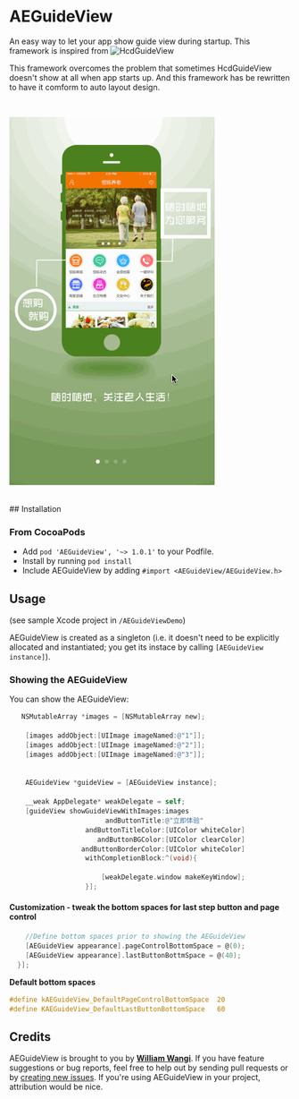 AEGuideView
============
 
An easy way to let your app show guide view during startup. This framework is inspired from ![HcdGuideView](https://github.com/Jvaeyhcd/HcdGuideView)

This framework overcomes the problem that sometimes HcdGuideView doesn't show at all when app starts up. And this framework has be rewritten to have it comform to auto layout design.

<br />

![AEGuideView](https://github.com/canicelebrate/AEGuideView/blob/master/AEGuideView.gif)

<br />
## Installation

### From CocoaPods

* Add `pod 'AEGuideView', '~> 1.0.1'` to your Podfile.
* Install by running `pod install`
* Include AEGuideView by adding `#import <AEGuideView/AEGuideView.h>`

## Usage

(see sample Xcode project in `/AEGuideViewDemo`)

AEGuideView is created as a singleton (i.e. it doesn't need to be explicitly allocated and instantiated; you get its instace by calling `[AEGuideView instance]`).

### Showing the AEGuideView

You can show the AEGuideView:

```objective-c
   NSMutableArray *images = [NSMutableArray new];
    
    [images addObject:[UIImage imageNamed:@"1"]];
    [images addObject:[UIImage imageNamed:@"2"]];
    [images addObject:[UIImage imageNamed:@"3"]];
  
    
    AEGuideView *guideView = [AEGuideView instance];
    
    __weak AppDelegate* weakDelegate = self;
    [guideView showGuideViewWithImages:images
                        andButtonTitle:@"立即体验"
                   andButtonTitleColor:[UIColor whiteColor]
                      andButtonBGColor:[UIColor clearColor]
                  andButtonBorderColor:[UIColor whiteColor]
                   withCompletionBlock:^(void){
                       
                       [weakDelegate.window makeKeyWindow];
                   }];
```


#### Customization - tweak the bottom spaces for last step button and page control
```objective-c
    //Define bottom spaces prior to showing the AEGuideView
    [AEGuideView appearance].pageControlBottomSpace = @(0);
    [AEGuideView appearance].lastButtonBottmSpace = @(40);
  }];
```

**Default bottom spaces**
```objective-c
#define kAEGuideView_DefaultPageControlBottomSpace  20
#define KAEGuideView_DefaultLastButtonBottomSpace   60
```


## Credits

AEGuideView is brought to you by [**William Wangi**](https://github.com/canicelebrate). If you have feature suggestions or bug reports, feel free to help out by sending pull requests or by [creating new issues](https://github.com/canicelebrate/AEGuideView/issues/new). If you're using AEGuideView in your project, attribution would be nice.


